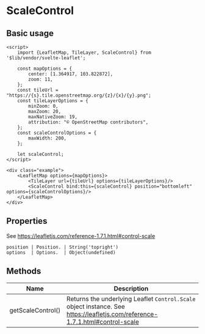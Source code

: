 # ScaleControl

## Basic usage

```example height:400
<script>
    import {LeafletMap, TileLayer, ScaleControl} from '$lib/vendor/svelte-leaflet';

    const mapOptions = {
        center: [1.364917, 103.822872],
        zoom: 11,
    };
    const tileUrl = "https://{s}.tile.openstreetmap.org/{z}/{x}/{y}.png";
    const tileLayerOptions = {
        minZoom: 0,
        maxZoom: 20,
        maxNativeZoom: 19,
        attribution: "© OpenStreetMap contributors",
    };
    const scaleControlOptions = {
        maxWidth: 200,
    };

    let scaleControl;
</script>

<div class="example">
    <LeafletMap options={mapOptions}>
        <TileLayer url={tileUrl} options={tileLayerOptions}/>
        <ScaleControl bind:this={scaleControl} position="bottomleft" options={scaleControlOptions}/>
    </LeafletMap>
</div>
```

## Properties

See https://leafletjs.com/reference-1.7.1.html#control-scale

```properties
position | Position. | String('topright')
options  | Options.  | Object(undefined)
```

## Methods

| Name              | Description                                                                                                                  |
| ----------------- | ---------------------------------------------------------------------------------------------------------------------------- |
| getScaleControl() | Returns the underlying Leaflet `Control.Scale` object instance. See https://leafletjs.com/reference-1.7.1.html#control-scale |
